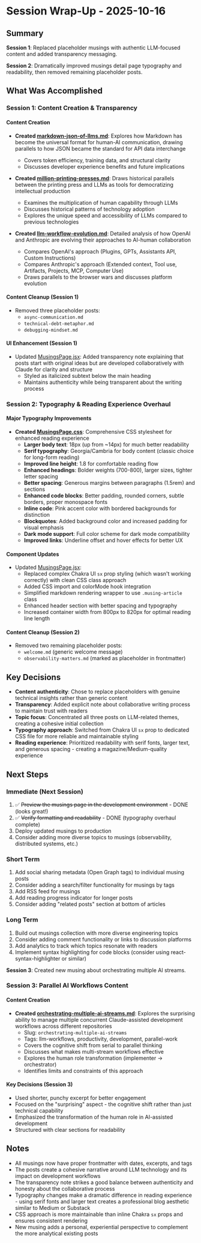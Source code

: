 # Session Wrap-Up - 2025-10-16

## Summary

**Session 1**: Replaced placeholder musings with authentic LLM-focused content and added transparency messaging.

**Session 2**: Dramatically improved musings detail page typography and readability, then removed remaining placeholder posts.

## What Was Accomplished

### Session 1: Content Creation & Transparency

#### Content Creation
- **Created [markdown-json-of-llms.md](frontend-project/src/musings/markdown-json-of-llms.md)**: Explores how Markdown has become the universal format for human-AI communication, drawing parallels to how JSON became the standard for API data interchange
  - Covers token efficiency, training data, and structural clarity
  - Discusses developer experience benefits and future implications

- **Created [million-printing-presses.md](frontend-project/src/musings/million-printing-presses.md)**: Draws historical parallels between the printing press and LLMs as tools for democratizing intellectual production
  - Examines the multiplication of human capability through LLMs
  - Discusses historical patterns of technology adoption
  - Explores the unique speed and accessibility of LLMs compared to previous technologies

- **Created [llm-workflow-evolution.md](frontend-project/src/musings/llm-workflow-evolution.md)**: Detailed analysis of how OpenAI and Anthropic are evolving their approaches to AI-human collaboration
  - Compares OpenAI's approach (Plugins, GPTs, Assistants API, Custom Instructions)
  - Compares Anthropic's approach (Extended context, Tool use, Artifacts, Projects, MCP, Computer Use)
  - Draws parallels to the browser wars and discusses platform evolution

#### Content Cleanup (Session 1)
- Removed three placeholder posts:
  - `async-communication.md`
  - `technical-debt-metaphor.md`
  - `debugging-mindset.md`

#### UI Enhancement (Session 1)
- Updated [MusingsPage.jsx](frontend-project/src/components/MusingsPage.jsx): Added transparency note explaining that posts start with original ideas but are developed collaboratively with Claude for clarity and structure
  - Styled as italicized subtext below the main heading
  - Maintains authenticity while being transparent about the writing process

### Session 2: Typography & Reading Experience Overhaul

#### Major Typography Improvements
- **Created [MusingsPage.css](frontend-project/src/components/MusingsPage.css)**: Comprehensive CSS stylesheet for enhanced reading experience
  - **Larger body text**: 18px (up from ~14px) for much better readability
  - **Serif typography**: Georgia/Cambria for body content (classic choice for long-form reading)
  - **Improved line height**: 1.8 for comfortable reading flow
  - **Enhanced headings**: Bolder weights (700-800), larger sizes, tighter letter spacing
  - **Better spacing**: Generous margins between paragraphs (1.5rem) and sections
  - **Enhanced code blocks**: Better padding, rounded corners, subtle borders, proper monospace fonts
  - **Inline code**: Pink accent color with bordered backgrounds for distinction
  - **Blockquotes**: Added background color and increased padding for visual emphasis
  - **Dark mode support**: Full color scheme for dark mode compatibility
  - **Improved links**: Underline offset and hover effects for better UX

#### Component Updates
- Updated [MusingsPage.jsx](frontend-project/src/components/MusingsPage.jsx):
  - Replaced complex Chakra UI `sx` prop styling (which wasn't working correctly) with clean CSS class approach
  - Added CSS import and colorMode hook integration
  - Simplified markdown rendering wrapper to use `.musing-article` class
  - Enhanced header section with better spacing and typography
  - Increased container width from 800px to 820px for optimal reading line length

#### Content Cleanup (Session 2)
- Removed two remaining placeholder posts:
  - `welcome.md` (generic welcome message)
  - `observability-matters.md` (marked as placeholder in frontmatter)

## Key Decisions

- **Content authenticity**: Chose to replace placeholders with genuine technical insights rather than generic content
- **Transparency**: Added explicit note about collaborative writing process to maintain trust with readers
- **Topic focus**: Concentrated all three posts on LLM-related themes, creating a cohesive initial collection
- **Typography approach**: Switched from Chakra UI `sx` prop to dedicated CSS file for more reliable and maintainable styling
- **Reading experience**: Prioritized readability with serif fonts, larger text, and generous spacing - creating a magazine/Medium-quality experience

## Next Steps

### Immediate (Next Session)
1. ✅ ~~Preview the musings page in the development environment~~ - DONE (looks great!)
2. ✅ ~~Verify formatting and readability~~ - DONE (typography overhaul complete)
3. Deploy updated musings to production
4. Consider adding more diverse topics to musings (observability, distributed systems, etc.)

### Short Term
1. Add social sharing metadata (Open Graph tags) to individual musing posts
2. Consider adding a search/filter functionality for musings by tags
3. Add RSS feed for musings
4. Add reading progress indicator for longer posts
5. Consider adding "related posts" section at bottom of articles

### Long Term
1. Build out musings collection with more diverse engineering topics
2. Consider adding comment functionality or links to discussion platforms
3. Add analytics to track which topics resonate with readers
4. Implement syntax highlighting for code blocks (consider using react-syntax-highlighter or similar)

**Session 3**: Created new musing about orchestrating multiple AI streams.

### Session 3: Parallel AI Workflows Content

#### Content Creation
- **Created [orchestrating-multiple-ai-streams.md](frontend-project/src/musings/orchestrating-multiple-ai-streams.md)**: Explores the surprising ability to manage multiple concurrent Claude-assisted development workflows across different repositories
  - Slug: `orchestrating-multiple-ai-streams`
  - Tags: llm-workflows, productivity, development, parallel-work
  - Covers the cognitive shift from serial to parallel thinking
  - Discusses what makes multi-stream workflows effective
  - Explores the human role transformation (implementer → orchestrator)
  - Identifies limits and constraints of this approach

#### Key Decisions (Session 3)
- Used shorter, punchy excerpt for better engagement
- Focused on the "surprising" aspect - the cognitive shift rather than just technical capability
- Emphasized the transformation of the human role in AI-assisted development
- Structured with clear sections for readability

## Notes

- All musings now have proper frontmatter with dates, excerpts, and tags
- The posts create a cohesive narrative around LLM technology and its impact on development workflows
- The transparency note strikes a good balance between authenticity and honesty about the collaborative process
- Typography changes make a dramatic difference in reading experience - using serif fonts and larger text creates a professional blog aesthetic similar to Medium or Substack
- CSS approach is more maintainable than inline Chakra `sx` props and ensures consistent rendering
- New musing adds a personal, experiential perspective to complement the more analytical existing posts
